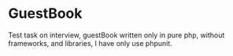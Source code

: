 GuestBook
=================

Test task on interview, guestBook written only in pure php, without frameworks, and libraries, I have only use phpunit.